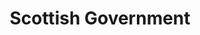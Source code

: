 ---
schema: default
title: Scottish Government
description: the devolved Government of Scotland
logo: ''
type:
- Executive agency
portal_url: ''
org_url: https://www.gov.scot
twitter_handle: scotgov
wikidata_qid: Q32521
wdtk_id: scottish_government
---